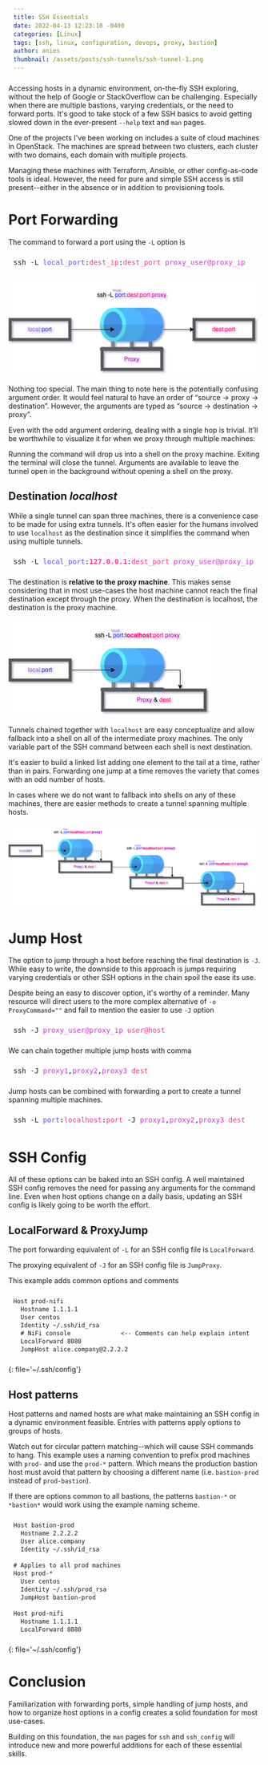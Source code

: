 ```yaml
---
title: SSH Essentials
date: 2022-04-13 12:23:10 -0400
categories: [Linux]
tags: [ssh, linux, configuration, devops, proxy, bastion]
author: anies
thumbnail: /assets/posts/ssh-tunnels/ssh-tunnel-1.png
---
```

<style>
pre { padding: 10px }
cdest { color: #f8359b }
cproxy { color: #d436d6 }
cviolet { color: #bc7cfa }
clocal { color: #5c53fa }
</style>

Accessing hosts in a dynamic environment, on-the-fly SSH exploring, without the help of Google or StackOverflow can be challenging. Especially when there are multiple bastions, varying credentials, or the need to forward ports. It's good to take stock of a few SSH basics to avoid getting slowed down in the ever-present `--help` text and `man` pages.

One of the projects I've been working on includes a suite of cloud machines in OpenStack. The machines are spread between two clusters, each cluster with two domains, each domain with multiple projects.

Managing these machines with Terraform, Ansible, or other config-as-code tools is ideal. However, the need for pure and simple SSH access is still present--either in the absence or in addition to provisioning tools.

# Port Forwarding
The command to forward a port using the `-L` option is
<pre class="highlighter-rouge">
ssh -L <clocal>local_port</clocal>:<cdest>dest_ip</cdest>:<cdest>dest_port</cdest> <cproxy>proxy_user@proxy_ip</cproxy>
</pre>

![Test image](/assets/posts/ssh-tunnels/ssh-tunnel-1.png)

Nothing too special. The main thing to note here is the potentially confusing argument order. It would feel natural to have an order of “source → proxy → destination”. However, the arguments are typed as “source → destination → proxy”.

Even with the odd argument ordering, dealing with a single hop is trivial. It’ll be worthwhile to visualize it for when we proxy through multiple machines:

Running the command will drop us into a shell on the proxy machine. Exiting the terminal will close the tunnel. Arguments are available to leave the tunnel open in the background without opening a shell on the proxy.

## Destination *localhost*

While a single tunnel can span three machines, there is a convenience case to be made for using extra tunnels. It's often easier for the humans involved to use `localhost` as the destination since it simplifies the command when using multiple tunnels.

<pre class="highlighter-rouge">
ssh -L <clocal>local_port</clocal>:<cdest><b>127.0.0.1</b></cdest>:<cdest>dest_port</cdest> <cproxy>proxy_user@proxy_ip</cproxy>
</pre>

The destination is **relative to the proxy machine**. This makes sense considering that in most use-cases the host machine cannot reach the final destination except through the proxy. When the destination is localhost, the destination is the proxy machine.

![Test image](/assets/posts/ssh-tunnels/ssh-tunnel-2.png)

Tunnels chained together with `localhost` are easy conceptualize and allow fallback into a shell on all of the intermediate proxy machines. The only variable part of the SSH command between each shell is next destination.

It's easier to build a linked list adding one element to the tail at a time, rather than in pairs. Forwarding one jump at a time removes the variety that comes with an odd number of hosts.

In cases where we do not want to fallback into shells on any of these machines, there are easier methods to create a tunnel spanning multiple hosts.

![Test image](/assets/posts/ssh-tunnels/ssh-tunnel-3.png)

# Jump Host
The option to jump through a host before reaching the final destination is `-J`. While easy to write, the downside to this approach is jumps requiring varying credentials or other SSH options in the chain spoil the ease its use.

Despite being an easy to discover option, it's worthy of a reminder. Many resource will direct users to the more complex alternative of `-o ProxyCommand=""` and fail to mention the easier to use `-J` option
<pre class="highlighter-rouge">
ssh -J <cproxy>proxy_user@proxy_ip</cproxy> <cdest>user@host</cdest>
</pre>

We can chain together multiple jump hosts with comma
<pre class="highlighter-rouge">
ssh -J <cproxy>proxy1</cproxy>,<cproxy>proxy2</cproxy>,<cproxy>proxy3</cproxy> <cdest>dest</cdest>
</pre>

Jump hosts can be combined with forwarding a port to create a tunnel spanning multiple machines.
<pre class="highlighter-rouge">
ssh -L <clocal>port</clocal>:<cdest>localhost</cdest>:<cdest>port</cdest> -J <cproxy>proxy1</cproxy>,<cproxy>proxy2</cproxy>,<cproxy>proxy3</cproxy> <cdest>dest</cdest>
</pre>

# SSH Config

All of these options can be baked into an SSH config. A well maintained SSH config removes the need for passing any arguments for the command line. Even when host options change on a daily basis, updating an SSH config is likely going to be worth the effort.

## LocalForward & ProxyJump
The port forwarding equivalent of `-L` for an SSH config file is `LocalForward`.

The proxying equivalent of `-J` for an SSH config file is `JumpProxy`.

This example adds common options and comments
```shell
Host prod-nifi
  Hostname 1.1.1.1
  User centos
  Identity ~/.ssh/id_rsa
  # NiFi console              <-- Comments can help explain intent
  LocalForward 8080
  JumpHost alice.company@2.2.2.2
```
{: file='~/.ssh/config'}
## Host patterns

Host patterns and named hosts are what make maintaining an SSH config in a dynamic environment feasible.
Entries with patterns apply options to groups of hosts.

Watch out for circular pattern matching--which will cause SSH commands to hang. This example uses a naming convention to prefix prod machines with `prod-` and use the `prod-*` pattern. Which means the production bastion host must avoid that pattern by choosing a different name (i.e. `bastion-prod` instead of `prod-bastion`).

If there are options common to all bastions, the patterns `bastion-*` or `*bastion*` would work using the example naming scheme.

```shell
Host bastion-prod
  Hostname 2.2.2.2
  User alice.company
  Identity ~/.ssh/id_rsa

# Applies to all prod machines
Host prod-*
  User centos
  Identity ~/.ssh/prod_rsa
  JumpHost bastion-prod

Host prod-nifi
  Hostname 1.1.1.1
  LocalForward 8080
```
{: file='~/.ssh/config'}

# Conclusion
Familiarization with forwarding ports, simple handling of jump hosts, and how to organize host options in a config creates a solid foundation for most use-cases.

Building on this foundation, the `man` pages for `ssh` and `ssh_config` will introduce new and more powerful additions for each of these essential skills.
